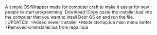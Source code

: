 A simple OS/Wrapper made for computer craft to make it easier for new people to start programming.
Download (Copy paste the installer.lua) into the computer that you want to insall Door OS on and run the file.
::UPDATES::
+Added newer installer
+Made startup.lua main menu better
+Removed viminstaller.lua from repair.lua
